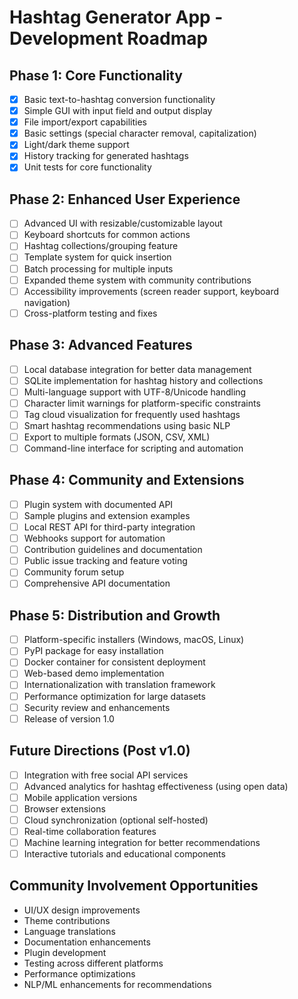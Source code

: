 # Hashtag Generator App - Development Roadmap

## Phase 1: Core Functionality

- [x] Basic text-to-hashtag conversion functionality
- [x] Simple GUI with input field and output display
- [x] File import/export capabilities
- [x] Basic settings (special character removal, capitalization)
- [x] Light/dark theme support
- [x] History tracking for generated hashtags
- [x] Unit tests for core functionality

## Phase 2: Enhanced User Experience

- [ ] Advanced UI with resizable/customizable layout
- [ ] Keyboard shortcuts for common actions
- [ ] Hashtag collections/grouping feature
- [ ] Template system for quick insertion
- [ ] Batch processing for multiple inputs
- [ ] Expanded theme system with community contributions
- [ ] Accessibility improvements (screen reader support, keyboard navigation)
- [ ] Cross-platform testing and fixes

## Phase 3: Advanced Features

- [ ] Local database integration for better data management
- [ ] SQLite implementation for hashtag history and collections
- [ ] Multi-language support with UTF-8/Unicode handling
- [ ] Character limit warnings for platform-specific constraints
- [ ] Tag cloud visualization for frequently used hashtags
- [ ] Smart hashtag recommendations using basic NLP
- [ ] Export to multiple formats (JSON, CSV, XML)
- [ ] Command-line interface for scripting and automation

## Phase 4: Community and Extensions

- [ ] Plugin system with documented API
- [ ] Sample plugins and extension examples
- [ ] Local REST API for third-party integration
- [ ] Webhooks support for automation
- [ ] Contribution guidelines and documentation
- [ ] Public issue tracking and feature voting
- [ ] Community forum setup
- [ ] Comprehensive API documentation

## Phase 5: Distribution and Growth

- [ ] Platform-specific installers (Windows, macOS, Linux)
- [ ] PyPI package for easy installation
- [ ] Docker container for consistent deployment
- [ ] Web-based demo implementation
- [ ] Internationalization with translation framework
- [ ] Performance optimization for large datasets
- [ ] Security review and enhancements
- [ ] Release of version 1.0

## Future Directions (Post v1.0)

- [ ] Integration with free social API services
- [ ] Advanced analytics for hashtag effectiveness (using open data)
- [ ] Mobile application versions
- [ ] Browser extensions
- [ ] Cloud synchronization (optional self-hosted)
- [ ] Real-time collaboration features
- [ ] Machine learning integration for better recommendations
- [ ] Interactive tutorials and educational components

## Community Involvement Opportunities

- UI/UX design improvements
- Theme contributions
- Language translations
- Documentation enhancements
- Plugin development
- Testing across different platforms
- Performance optimizations
- NLP/ML enhancements for recommendations
